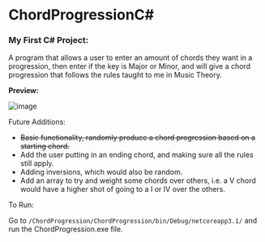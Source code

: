 # ChordProgressionC#

<h3><b>My First C# Project:</b></h3>

A program that allows a user to enter an amount of chords they want in a progression, then enter if the key is Major or Minor, and will give a chord progression that follows the rules taught to me in Music Theory.

<b>Preview:</b>

![image](https://user-images.githubusercontent.com/56320541/199119558-ac7f764a-91e5-4547-b6e6-0059087078ca.png)



Future Additions:
<s>
- Basic functionality, randomly produce a chord progression based on a starting chord. </s>
- Add the user putting in an ending chord, and making sure all the rules still apply.
- Adding inversions, which would also be random.
- Add an array to try and weight some chords over others, i.e. a V chord would have a higher shot of going to a I or IV over the others.


To Run:

Go to ```/ChordProgression/ChordProgression/bin/Debug/netcoreapp3.1/``` and run the ChordProgression.exe file.


